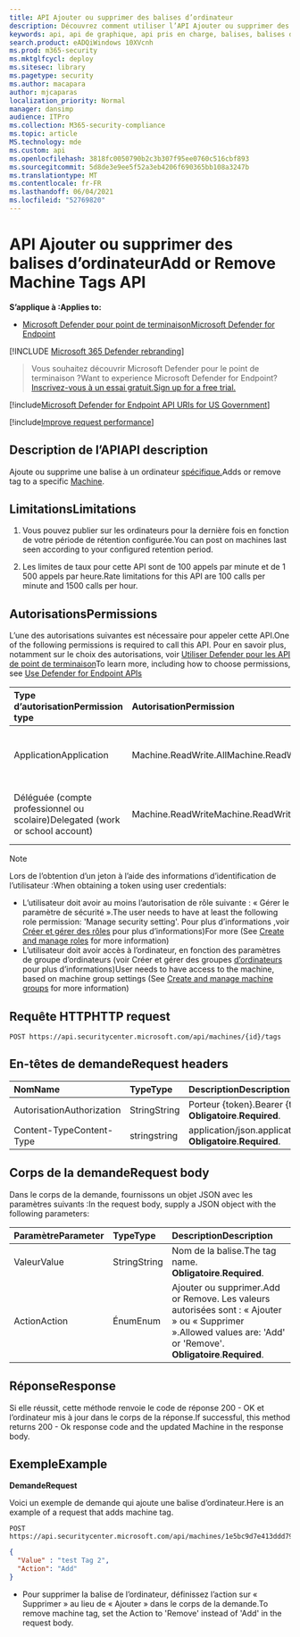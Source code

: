 ```yaml
---
title: API Ajouter ou supprimer des balises d’ordinateur
description: Découvrez comment utiliser l’API Ajouter ou supprimer des balises d’ordinateur pour ajouter ou supprimer une balise pour un ordinateur dans Microsoft Defender pour le point de terminaison.
keywords: api, api de graphique, api pris en charge, balises, balises d’ordinateur
search.product: eADQiWindows 10XVcnh
ms.prod: m365-security
ms.mktglfcycl: deploy
ms.sitesec: library
ms.pagetype: security
ms.author: macapara
author: mjcaparas
localization_priority: Normal
manager: dansimp
audience: ITPro
ms.collection: M365-security-compliance
ms.topic: article
MS.technology: mde
ms.custom: api
ms.openlocfilehash: 3818fc0050790b2c3b307f95ee0760c516cbf893
ms.sourcegitcommit: 5d8de3e9ee5f52a3eb4206f690365bb108a3247b
ms.translationtype: MT
ms.contentlocale: fr-FR
ms.lasthandoff: 06/04/2021
ms.locfileid: "52769820"
---
```

# <a name="add-or-remove-machine-tags-api"></a><span data-ttu-id="13565-104">API Ajouter ou supprimer des balises d’ordinateur</span><span class="sxs-lookup"><span data-stu-id="13565-104">Add or Remove Machine Tags API</span></span>

<span data-ttu-id="13565-105">**S’applique à :**</span><span class="sxs-lookup"><span data-stu-id="13565-105">**Applies to:**</span></span>

- [<span data-ttu-id="13565-106">Microsoft Defender pour point de terminaison</span><span class="sxs-lookup"><span data-stu-id="13565-106">Microsoft Defender for Endpoint</span></span>](https://go.microsoft.com/fwlink/p/?linkid=2154037)

[!INCLUDE [Microsoft 365 Defender rebranding](../../includes/microsoft-defender.md)]

> <span data-ttu-id="13565-107">Vous souhaitez découvrir Microsoft Defender pour le point de terminaison ?</span><span class="sxs-lookup"><span data-stu-id="13565-107">Want to experience Microsoft Defender for Endpoint?</span></span> [<span data-ttu-id="13565-108">Inscrivez-vous à un essai gratuit.</span><span class="sxs-lookup"><span data-stu-id="13565-108">Sign up for a free trial.</span></span>](https://www.microsoft.com/microsoft-365/windows/microsoft-defender-atp?ocid=docs-wdatp-exposedapis-abovefoldlink) 

[!include[Microsoft Defender for Endpoint API URIs for US Government](../../includes/microsoft-defender-api-usgov.md)]

[!include[Improve request performance](../../includes/improve-request-performance.md)]

## <a name="api-description"></a><span data-ttu-id="13565-109">Description de l’API</span><span class="sxs-lookup"><span data-stu-id="13565-109">API description</span></span>

<span data-ttu-id="13565-110">Ajoute ou supprime une balise à un ordinateur [spécifique.](machine.md)</span><span class="sxs-lookup"><span data-stu-id="13565-110">Adds or remove tag to a specific [Machine](machine.md).</span></span>

## <a name="limitations"></a><span data-ttu-id="13565-111">Limitations</span><span class="sxs-lookup"><span data-stu-id="13565-111">Limitations</span></span>

1. <span data-ttu-id="13565-112">Vous pouvez publier sur les ordinateurs pour la dernière fois en fonction de votre période de rétention configurée.</span><span class="sxs-lookup"><span data-stu-id="13565-112">You can post on machines last seen according to your configured retention period.</span></span>

2. <span data-ttu-id="13565-113">Les limites de taux pour cette API sont de 100 appels par minute et de 1 500 appels par heure.</span><span class="sxs-lookup"><span data-stu-id="13565-113">Rate limitations for this API are 100 calls per minute and 1500 calls per hour.</span></span>


## <a name="permissions"></a><span data-ttu-id="13565-114">Autorisations</span><span class="sxs-lookup"><span data-stu-id="13565-114">Permissions</span></span>

<span data-ttu-id="13565-115">L’une des autorisations suivantes est nécessaire pour appeler cette API.</span><span class="sxs-lookup"><span data-stu-id="13565-115">One of the following permissions is required to call this API.</span></span> <span data-ttu-id="13565-116">Pour en savoir plus, notamment sur le choix des autorisations, voir [Utiliser Defender pour les API de point de terminaison](apis-intro.md)</span><span class="sxs-lookup"><span data-stu-id="13565-116">To learn more, including how to choose permissions, see [Use Defender for Endpoint APIs](apis-intro.md)</span></span>

<span data-ttu-id="13565-117">Type d’autorisation</span><span class="sxs-lookup"><span data-stu-id="13565-117">Permission type</span></span> |    <span data-ttu-id="13565-118">Autorisation</span><span class="sxs-lookup"><span data-stu-id="13565-118">Permission</span></span>    |    <span data-ttu-id="13565-119">Nom d’affichage de l’autorisation</span><span class="sxs-lookup"><span data-stu-id="13565-119">Permission display name</span></span>
:---|:---|:---
<span data-ttu-id="13565-120">Application</span><span class="sxs-lookup"><span data-stu-id="13565-120">Application</span></span> |    <span data-ttu-id="13565-121">Machine.ReadWrite.All</span><span class="sxs-lookup"><span data-stu-id="13565-121">Machine.ReadWrite.All</span></span> |    <span data-ttu-id="13565-122">« Lire et écrire toutes les informations sur l’ordinateur »</span><span class="sxs-lookup"><span data-stu-id="13565-122">'Read and write all machine information'</span></span>
<span data-ttu-id="13565-123">Déléguée (compte professionnel ou scolaire)</span><span class="sxs-lookup"><span data-stu-id="13565-123">Delegated (work or school account)</span></span> | <span data-ttu-id="13565-124">Machine.ReadWrite</span><span class="sxs-lookup"><span data-stu-id="13565-124">Machine.ReadWrite</span></span> | <span data-ttu-id="13565-125">« Lire et écrire des informations sur l’ordinateur »</span><span class="sxs-lookup"><span data-stu-id="13565-125">'Read and write machine information'</span></span>

>[!Note]
> <span data-ttu-id="13565-126">Lors de l’obtention d’un jeton à l’aide des informations d’identification de l’utilisateur :</span><span class="sxs-lookup"><span data-stu-id="13565-126">When obtaining a token using user credentials:</span></span>
>
>- <span data-ttu-id="13565-127">L’utilisateur doit avoir au moins l’autorisation de rôle suivante : « Gérer le paramètre de sécurité ».</span><span class="sxs-lookup"><span data-stu-id="13565-127">The user needs to have at least the following role permission: 'Manage security setting'.</span></span> <span data-ttu-id="13565-128">Pour plus d’informations ,voir [Créer et gérer des rôles](user-roles.md) pour plus d’informations)</span><span class="sxs-lookup"><span data-stu-id="13565-128">For more  (See [Create and manage roles](user-roles.md) for more information)</span></span>
>- <span data-ttu-id="13565-129">L’utilisateur doit avoir accès à l’ordinateur, en fonction des paramètres de groupe d’ordinateurs (voir Créer et gérer des groupes [d’ordinateurs](machine-groups.md) pour plus d’informations)</span><span class="sxs-lookup"><span data-stu-id="13565-129">User needs to have access to the machine, based on machine group settings (See [Create and manage machine groups](machine-groups.md) for more information)</span></span>

## <a name="http-request"></a><span data-ttu-id="13565-130">Requête HTTP</span><span class="sxs-lookup"><span data-stu-id="13565-130">HTTP request</span></span>

```http
POST https://api.securitycenter.microsoft.com/api/machines/{id}/tags
```

## <a name="request-headers"></a><span data-ttu-id="13565-131">En-têtes de demande</span><span class="sxs-lookup"><span data-stu-id="13565-131">Request headers</span></span>

<span data-ttu-id="13565-132">Nom</span><span class="sxs-lookup"><span data-stu-id="13565-132">Name</span></span> | <span data-ttu-id="13565-133">Type</span><span class="sxs-lookup"><span data-stu-id="13565-133">Type</span></span> | <span data-ttu-id="13565-134">Description</span><span class="sxs-lookup"><span data-stu-id="13565-134">Description</span></span>
:---|:---|:---
<span data-ttu-id="13565-135">Autorisation</span><span class="sxs-lookup"><span data-stu-id="13565-135">Authorization</span></span> | <span data-ttu-id="13565-136">String</span><span class="sxs-lookup"><span data-stu-id="13565-136">String</span></span> | <span data-ttu-id="13565-137">Porteur {token}.</span><span class="sxs-lookup"><span data-stu-id="13565-137">Bearer {token}.</span></span> <span data-ttu-id="13565-138">**Obligatoire**.</span><span class="sxs-lookup"><span data-stu-id="13565-138">**Required**.</span></span>
<span data-ttu-id="13565-139">Content-Type</span><span class="sxs-lookup"><span data-stu-id="13565-139">Content-Type</span></span> | <span data-ttu-id="13565-140">string</span><span class="sxs-lookup"><span data-stu-id="13565-140">string</span></span> | <span data-ttu-id="13565-141">application/json.</span><span class="sxs-lookup"><span data-stu-id="13565-141">application/json.</span></span> <span data-ttu-id="13565-142">**Obligatoire**.</span><span class="sxs-lookup"><span data-stu-id="13565-142">**Required**.</span></span>

## <a name="request-body"></a><span data-ttu-id="13565-143">Corps de la demande</span><span class="sxs-lookup"><span data-stu-id="13565-143">Request body</span></span>

<span data-ttu-id="13565-144">Dans le corps de la demande, fournissons un objet JSON avec les paramètres suivants :</span><span class="sxs-lookup"><span data-stu-id="13565-144">In the request body, supply a JSON object with the following parameters:</span></span>

<span data-ttu-id="13565-145">Paramètre</span><span class="sxs-lookup"><span data-stu-id="13565-145">Parameter</span></span> |    <span data-ttu-id="13565-146">Type</span><span class="sxs-lookup"><span data-stu-id="13565-146">Type</span></span>    | <span data-ttu-id="13565-147">Description</span><span class="sxs-lookup"><span data-stu-id="13565-147">Description</span></span>
:---|:---|:---
<span data-ttu-id="13565-148">Valeur</span><span class="sxs-lookup"><span data-stu-id="13565-148">Value</span></span> |    <span data-ttu-id="13565-149">String</span><span class="sxs-lookup"><span data-stu-id="13565-149">String</span></span> |    <span data-ttu-id="13565-150">Nom de la balise.</span><span class="sxs-lookup"><span data-stu-id="13565-150">The tag name.</span></span> <span data-ttu-id="13565-151">**Obligatoire**.</span><span class="sxs-lookup"><span data-stu-id="13565-151">**Required**.</span></span>
<span data-ttu-id="13565-152">Action</span><span class="sxs-lookup"><span data-stu-id="13565-152">Action</span></span>    | <span data-ttu-id="13565-153">Énum</span><span class="sxs-lookup"><span data-stu-id="13565-153">Enum</span></span> |    <span data-ttu-id="13565-154">Ajouter ou supprimer.</span><span class="sxs-lookup"><span data-stu-id="13565-154">Add or Remove.</span></span> <span data-ttu-id="13565-155">Les valeurs autorisées sont : « Ajouter » ou « Supprimer ».</span><span class="sxs-lookup"><span data-stu-id="13565-155">Allowed values are: 'Add' or 'Remove'.</span></span> <span data-ttu-id="13565-156">**Obligatoire**.</span><span class="sxs-lookup"><span data-stu-id="13565-156">**Required**.</span></span>


## <a name="response"></a><span data-ttu-id="13565-157">Réponse</span><span class="sxs-lookup"><span data-stu-id="13565-157">Response</span></span>

<span data-ttu-id="13565-158">Si elle réussit, cette méthode renvoie le code de réponse 200 - OK et l’ordinateur mis à jour dans le corps de la réponse.</span><span class="sxs-lookup"><span data-stu-id="13565-158">If successful, this method returns 200 - Ok response code and the updated Machine in the response body.</span></span>

## <a name="example"></a><span data-ttu-id="13565-159">Exemple</span><span class="sxs-lookup"><span data-stu-id="13565-159">Example</span></span>

<span data-ttu-id="13565-160">**Demande**</span><span class="sxs-lookup"><span data-stu-id="13565-160">**Request**</span></span>

<span data-ttu-id="13565-161">Voici un exemple de demande qui ajoute une balise d’ordinateur.</span><span class="sxs-lookup"><span data-stu-id="13565-161">Here is an example of a request that adds machine tag.</span></span>

```http
POST https://api.securitycenter.microsoft.com/api/machines/1e5bc9d7e413ddd7902c2932e418702b84d0cc07/tags
```

```json
{
  "Value" : "test Tag 2",
  "Action": "Add"
}
```

- <span data-ttu-id="13565-162">Pour supprimer la balise de l’ordinateur, définissez l’action sur « Supprimer » au lieu de « Ajouter » dans le corps de la demande.</span><span class="sxs-lookup"><span data-stu-id="13565-162">To remove machine tag, set the Action to 'Remove' instead of 'Add' in the request body.</span></span>
